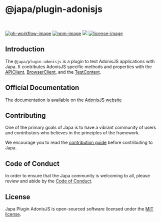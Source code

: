 # @japa/plugin-adonisjs

<br />

[![gh-workflow-image]][gh-workflow-url] [![npm-image]][npm-url] ![][typescript-image] [![license-image]][license-url]

## Introduction

The `@japa/plugin-adonisjs` is a plugin to test AdonisJS applications with Japa. It contributes AdonisJS specific methods and properties with the [APIClient](https://japa.dev/docs/plugins/api-client), [BrowserClient](https://japa.dev/docs/plugins/browser-client), and the [TestContext](https://japa.dev/docs/test-context).

## Official Documentation

The documentation is available on the [AdonisJS website](https://docs.adonisjs.com/guides/testing/introduction)

## Contributing

One of the primary goals of Japa is to have a vibrant community of users and contributors who believes in the principles of the framework.

We encourage you to read the [contribution guide](https://github.com/japa/.github/blob/main/docs/CONTRIBUTING.md) before contributing to Japa.

## Code of Conduct

In order to ensure that the Japa community is welcoming to all, please review and abide by the [Code of Conduct](https://github.com/japa/.github/blob/main/docs/CODE_OF_CONDUCT.md).

## License

Japa Plugin AdonisJS is open-sourced software licensed under the [MIT license](LICENSE.md).

[gh-workflow-image]: https://img.shields.io/github/actions/workflow/status/japa/plugin-adonisjs/checks.yml?style=for-the-badge
[gh-workflow-url]: https://github.com/japa/plugin-adonisjs/actions/workflows/checks.yml 'Github action'
[npm-image]: https://img.shields.io/npm/v/@japa/plugin-adonisjs/latest.svg?style=for-the-badge&logo=npm
[npm-url]: https://www.npmjs.com/package/@japa/plugin-adonisjs/v/latest 'npm'
[typescript-image]: https://img.shields.io/badge/Typescript-294E80.svg?style=for-the-badge&logo=typescript
[license-url]: LICENSE.md
[license-image]: https://img.shields.io/github/license/japa/plugin-adonisjs?style=for-the-badge
